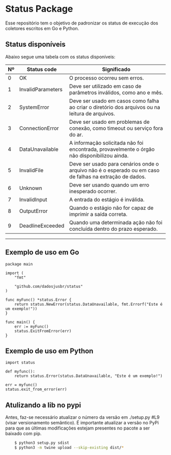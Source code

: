 # Status Package

Esse repositório tem o objetivo de padronizar os status de execução dos coletores escritos em Go e Python.

## Status disponíveis

Abaixo segue uma tabela com os status disponíveis:

|Nº| Status code | Significado |
|--|-------------|-------------|
|0|OK|O processo ocorreu sem erros.|
|1|InvalidParameters|Deve ser utilizado em caso de parâmetros inválidos, como ano e mês.|
|2|SystemError|Deve ser usado em casos como falha ao criar o diretório dos arquivos ou na leitura de arquivos.|
|3|ConnectionError|Deve ser usado em problemas de conexão, como timeout ou serviço fora do ar.|
|4|DataUnavailable|A informação solicitada não foi encontrada, provavelmente o órgão não disponibilizou ainda.|
|5|InvalidFile|Deve ser usado para cenários onde o arquivo não é o esperado ou em caso de falhas na extração de dados.|
|6|Unknown|Deve ser usando quando um erro inesperado ocorrer.|
|7|InvalidInput|A entrada do estágio é inválida.|
|8|OutputError|Quando o estágio não for capaz de imprimir a saída correta.|
|9|DeadlineExceeded|Quando uma determinada ação não foi concluída dentro do prazo esperado.|
______________

## Exemplo de uso em Go
```
package main

import (
	"fmt"

	"github.com/dadosjusbr/status"
)

func myFunc() *status.Error {
	return status.NewError(status.DataUnavailable, fmt.Errorf("Este é um exemplo!"))
}

func main() {
	err := myFunc()
	status.ExitFromError(err)
}
```

## Exemplo de uso em Python

```
import status

def myfunc():
    return status.Error(status.DataUnavailable, "Este é um exemplo!")

err = myfunc()
status.exit_from_error(err)
```
## Atulizando a lib no pypi

Antes, faz-se necessário atualizar o número da versão em ./setup.py #L9 (visar versionamento semântico).
É importante atualizar a versão no PyPi para que as últimas modificações estejam presentes no pacote a ser baixado com pip.

```sh
    $ python3 setup.py sdist
    $ python3 -m twine upload --skip-existing dist/*
```